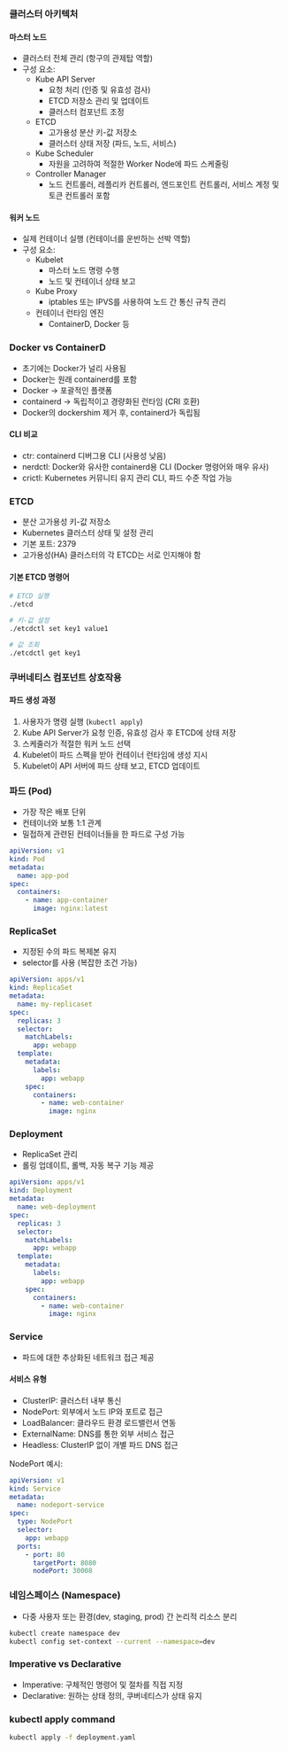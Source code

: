 ### 클러스터 아키텍처

#### 마스터 노드

- 클러스터 전체 관리 (항구의 관제탑 역할)
- 구성 요소:
  - Kube API Server
    - 요청 처리 (인증 및 유효성 검사)
    - ETCD 저장소 관리 및 업데이트
    - 클러스터 컴포넌트 조정
  - ETCD
    - 고가용성 분산 키-값 저장소
    - 클러스터 상태 저장 (파드, 노드, 서비스)
  - Kube Scheduler
    - 자원을 고려하여 적절한 Worker Node에 파드 스케줄링
  - Controller Manager
    - 노드 컨트롤러, 레플리카 컨트롤러, 엔드포인트 컨트롤러, 서비스 계정 및 토큰 컨트롤러 포함

#### 워커 노드

- 실제 컨테이너 실행 (컨테이너를 운반하는 선박 역할)
- 구성 요소:
  - Kubelet
    - 마스터 노드 명령 수행
    - 노드 및 컨테이너 상태 보고
  - Kube Proxy
    - iptables 또는 IPVS를 사용하여 노드 간 통신 규칙 관리
  - 컨테이너 런타임 엔진
    - ContainerD, Docker 등

### Docker vs ContainerD

- 초기에는 Docker가 널리 사용됨
- Docker는 원래 containerd를 포함
- Docker → 포괄적인 플랫폼
- containerd → 독립적이고 경량화된 런타임 (CRI 호환)
- Docker의 dockershim 제거 후, containerd가 독립됨

#### CLI 비교

- ctr: containerd 디버그용 CLI (사용성 낮음)
- nerdctl: Docker와 유사한 containerd용 CLI (Docker 명령어와 매우 유사)
- crictl: Kubernetes 커뮤니티 유지 관리 CLI, 파드 수준 작업 가능

### ETCD

- 분산 고가용성 키-값 저장소
- Kubernetes 클러스터 상태 및 설정 관리
- 기본 포트: 2379
- 고가용성(HA) 클러스터의 각 ETCD는 서로 인지해야 함

#### 기본 ETCD 명령어

```bash
# ETCD 실행
./etcd

# 키-값 설정
./etcdctl set key1 value1

# 값 조회
./etcdctl get key1
```

### 쿠버네티스 컴포넌트 상호작용

#### 파드 생성 과정

1. 사용자가 명령 실행 (`kubectl apply`)
2. Kube API Server가 요청 인증, 유효성 검사 후 ETCD에 상태 저장
3. 스케줄러가 적절한 워커 노드 선택
4. Kubelet이 파드 스펙을 받아 컨테이너 런타임에 생성 지시
5. Kubelet이 API 서버에 파드 상태 보고, ETCD 업데이트

### 파드 (Pod)

- 가장 작은 배포 단위
- 컨테이너와 보통 1:1 관계
- 밀접하게 관련된 컨테이너들을 한 파드로 구성 가능

```yaml
apiVersion: v1
kind: Pod
metadata:
  name: app-pod
spec:
  containers:
    - name: app-container
      image: nginx:latest
```

### ReplicaSet

- 지정된 수의 파드 복제본 유지
- selector를 사용 (복잡한 조건 가능)

```yaml
apiVersion: apps/v1
kind: ReplicaSet
metadata:
  name: my-replicaset
spec:
  replicas: 3
  selector:
    matchLabels:
      app: webapp
  template:
    metadata:
      labels:
        app: webapp
    spec:
      containers:
        - name: web-container
          image: nginx
```

### Deployment

- ReplicaSet 관리
- 롤링 업데이트, 롤백, 자동 복구 기능 제공

```yaml
apiVersion: apps/v1
kind: Deployment
metadata:
  name: web-deployment
spec:
  replicas: 3
  selector:
    matchLabels:
      app: webapp
  template:
    metadata:
      labels:
        app: webapp
    spec:
      containers:
        - name: web-container
          image: nginx
```

### Service

- 파드에 대한 추상화된 네트워크 접근 제공

#### 서비스 유형

- ClusterIP: 클러스터 내부 통신
- NodePort: 외부에서 노드 IP와 포트로 접근
- LoadBalancer: 클라우드 환경 로드밸런서 연동
- ExternalName: DNS를 통한 외부 서비스 접근
- Headless: ClusterIP 없이 개별 파드 DNS 접근

NodePort 예시:

```yaml
apiVersion: v1
kind: Service
metadata:
  name: nodeport-service
spec:
  type: NodePort
  selector:
    app: webapp
  ports:
    - port: 80
      targetPort: 8080
      nodePort: 30008
```

### 네임스페이스 (Namespace)

- 다중 사용자 또는 환경(dev, staging, prod) 간 논리적 리소스 분리

```bash
kubectl create namespace dev
kubectl config set-context --current --namespace=dev
```

### Imperative vs Declarative

- Imperative: 구체적인 명령어 및 절차를 직접 지정
- Declarative: 원하는 상태 정의, 쿠버네티스가 상태 유지

### kubectl apply command

```bash
kubectl apply -f deployment.yaml
```
